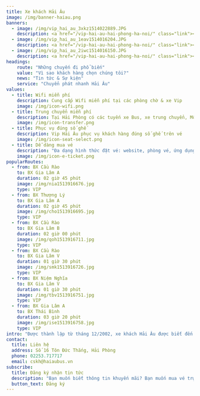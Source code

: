 ```yaml
---
title: Xe khách Hải Âu
image: /img/banner-haiau.png
banners:
  - image: /img/vip_hai_au_3xkz1514022889.JPG
    description: <a href="/vip-hai-au-hai-phong-ha-noi/" class="link"><p class="dib db-l t0 l0 w-80 w-40-l w-6-l tc tl-l vxr-blue db mt4 mt5-l bg-blue o-90 ba br2 pa3 pointer"><span class="f3 f2-l db white">Xe khách Hải Âu</span><span class="f3 f2-l white db mt2 tc tj-l">An toàn chất lượng, mọi lúc mọi nơi</span><span class="f6 dn db-l mt2 tj white">Xe khách Hải Âu an toàn chất lượng hàng đầu, mọi lúc mọi nơi, an toàn chất lượng hàng đầu an toàn chất lượng hàng đầu, hàng đầu chất lượng an toàn.</span><span class="db w4 bg-cta black pa2 br2 mt3 tc o-100">Xem ngay</span></p></a>
  - image: /img/vip_hai_au_1eav1514016204.JPG
    description: <a href="/vip-hai-au-hai-phong-ha-noi/" class="link"><p class="dib db-l t0 l0 w-80 w-40-l w-6-l tc tl-l vxr-blue db mt4 mt5-l bg-blue o-90 ba br2 pa3 pointer"><span class="f3 f2-l db white">Xe khách Hải Âu</span><span class="f3 f2-l white db mt2 tc tj-l">An toàn chất lượng, mọi lúc mọi nơi</span><span class="f6 dn db-l mt2 tj white">Xe khách Hải Âu an toàn chất lượng hàng đầu, mọi lúc mọi nơi, an toàn chất lượng hàng đầu an toàn chất lượng hàng đầu, hàng đầu chất lượng an toàn.</span><span class="db w4 bg-cta black pa2 br2 mt3 tc o-100">Xem ngay</span></p></a>
  - image: /img/vip_hai_au_2iwc1514016150.JPG
    description: <a href="/vip-hai-au-hai-phong-ha-noi/" class="link"><p class="dib db-l t0 l0 w-80 w-40-l w-6-l tc tl-l vxr-blue db mt4 mt5-l bg-blue o-90 ba br2 pa3 pointer"><span class="f3 f2-l db white">Xe khách Hải Âu</span><span class="f3 f2-l white db mt2 tc tj-l">An toàn chất lượng, mọi lúc mọi nơi</span><span class="f6 dn db-l mt2 tj white">Xe khách Hải Âu an toàn chất lượng hàng đầu, mọi lúc mọi nơi, an toàn chất lượng hàng đầu an toàn chất lượng hàng đầu, hàng đầu chất lượng an toàn.</span><span class="db w4 bg-cta black pa2 br2 mt3 tc o-100">Xem ngay</span></p></a>
headings:
    route: "Những chuyến đi phổ biến"
    value: "Vì sao khách hàng chọn chúng tôi?"
    news: "Tin tức & Sự kiện"
    service: "Chuyển phát nhanh Hải Âu"
values:
  - title: Wifi miễn phí
    description: Cung cấp Wifi miễn phí tại các phòng chờ & xe Vip
    image: /img/icon-wifi.png
  - title: Trung chuyển miễn phí
    description: Tại Hải Phòng có các tuyến xe Bus, xe trung chuyển, Mô tô taxi miễn phí
    image: /img/icon-transfer.png
  - title: Phục vụ đúng số ghế
    description: Vip Hải Âu phục vụ khách hàng đúng số ghế trên vé
    image: /img/icon-seat-select.png
  - title: Dễ dàng mua vé
    description: "Đa dạng hình thức đặt vé: website, phòng vé, ứng dụng điện thoại,..."
    image: /img/icon-e-ticket.png
popularRoutes:
  - from: BX Cầu Rào
    to: BX Gia Lâm A
    duration: 02 giờ 45 phút
    image: /img/nia1513916676.jpg 
    type: VIP
  - from: BX Thượng Lý
    to: BX Gia Lâm A
    duration: 02 giờ 45 phút
    image: /img/cho1513916695.jpg 
    type: VIP
  - from: BX Cầu Rào
    to: BX Gia Lâm B
    duration: 02 giờ 00 phút
    image: /img/qoh1513916711.jpg
    type: VIP
  - from: BX Cầu Rào
    to: BX Gia Lâm V
    duration: 01 giờ 30 phút
    image: /img/smk1513916726.jpg
    type: VIP
  - from: BX Niệm Nghĩa
    to: BX Gia Lâm V
    duration: 01 giờ 30 phút
    image: /img/tbv1513916751.jpg
    type: VIP
  - from: BX Gia Lâm A
    to: BX Thái Bình
    duration: 03 giờ 20 phút
    image: /img/ise1513916758.jpg 
    type: VIP
intro: "Được thành lập từ tháng 12/2002, xe khách Hải Âu được biết đến như là một thương hiệu uy tín trong lĩnh vực vận tải hành khách chất lượng cao và dịch vụ chuyển phát nhanh bằng ô tô. Trong gần 20 năm qua, chúng tôi tự hào được phục vụ hàng chục triệu lượt khách trên khắp 6 tỉnh, thành phố lớn: Hà Nội, Hải Phòng, Hải Dương, Hưng Yên, Thái Bình, Nam Định..."
contact:
  title: Liên hệ
  address: Số 16 Tôn Đức Thắng, Hải Phòng
  phone: 02253.717717
  email: cskh@haiaubus.vn
subscribe:
  title: Đăng ký nhận tin tức
  description: "Bạn muốn biết thông tin khuyến mãi? Bạn muốn mua vé trực tuyến? bạn muốn nhận tin tức và sự kiện hoạt động của Xe Khách Hải Âu? Hãy đăng ký chúng tôi"
  button_text: Đăng ký
---
```

